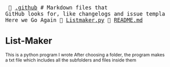 <big><pre>
📄 [.github](./.github)      # Markdown files that GitHub looks for, like changelogs and issue templates and more
├── 📄 [workflows](./.github/workflows)
│   ├── 📜 [pythonpackage.yml](./.github/workflows/pythonpackage.yml) # Here we Go Again
📄 [Listmaker.py](./Listmaker.py)
📄 [README.md](./README.md)
</pre></big>

# List-Maker
This is a python program I wrote
After choosing a folder, the program makes a txt file which includes all the subfolders and files inside them
